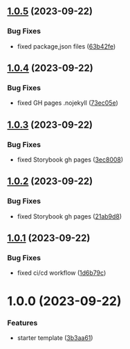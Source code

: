 ## [1.0.5](https://github.com/gavrya/ts_react_vite_npm_lib_template/compare/v1.0.4...v1.0.5) (2023-09-22)


### Bug Fixes

* fixed package,json files ([63b42fe](https://github.com/gavrya/ts_react_vite_npm_lib_template/commit/63b42fed73032fa4835deced11b0248356afd1bc))

## [1.0.4](https://github.com/gavrya/ts_react_vite_npm_lib_template/compare/v1.0.3...v1.0.4) (2023-09-22)


### Bug Fixes

* fixed GH pages .nojekyll ([73ec05e](https://github.com/gavrya/ts_react_vite_npm_lib_template/commit/73ec05e09dc11b770d49a2e6e9519e01ebd95074))

## [1.0.3](https://github.com/gavrya/ts_react_vite_npm_lib_template/compare/v1.0.2...v1.0.3) (2023-09-22)


### Bug Fixes

* fixed Storybook gh pages ([3ec8008](https://github.com/gavrya/ts_react_vite_npm_lib_template/commit/3ec8008cbd770a9ca8fb1752cbd85957f3747cfc))

## [1.0.2](https://github.com/gavrya/ts_react_vite_npm_lib_template/compare/v1.0.1...v1.0.2) (2023-09-22)


### Bug Fixes

* fixed Storybook gh pages ([21ab9d8](https://github.com/gavrya/ts_react_vite_npm_lib_template/commit/21ab9d8bb6d26e0f35f1138ca25bf11892b7f9c9))

## [1.0.1](https://github.com/gavrya/ts_react_vite_npm_lib_template/compare/v1.0.0...v1.0.1) (2023-09-22)


### Bug Fixes

* fixed ci/cd workflow ([1d6b79c](https://github.com/gavrya/ts_react_vite_npm_lib_template/commit/1d6b79c7467775d0c58dd0aca505ea6db842ad82))

# 1.0.0 (2023-09-22)


### Features

* starter template ([3b3aa61](https://github.com/gavrya/ts_react_vite_npm_lib_template/commit/3b3aa61f5a2ac9d4fa12c5901c54a68cf0113f3a))
